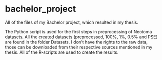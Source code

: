 # bachelor_project

All of the files of my Bachelor project, which resulted in my thesis.


The Python script is used for the first steps in preprocessing of Neotoma datasets.
All the created datasets (preprocessed, 100%, 1%, 0.5% and PSE) are found in the folder Datasets. I don't have the rights to the raw data, those can be downloaded from their respective sources mentioned in my thesis.
All of the R-scripts are used to create the results.